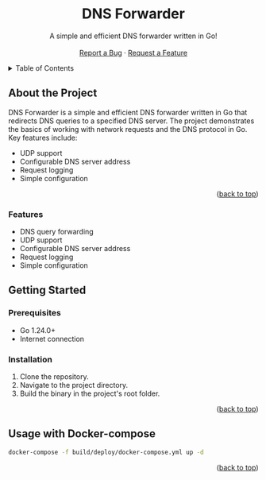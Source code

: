<a id="readme-top"></a>

<h1 align="center">DNS Forwarder</h1>

<p align="center">
  A simple and efficient DNS forwarder written in Go!
  <br />
  <br />
  <a href="https://github.com/kartmos/dns-forwarder/issues/new?labels=bug&template=bug-report.md">Report a Bug</a>
  &middot;
  <a href="https://github.com/kartmos/dns-forwarder/issues/new?labels=enhancement&template=feature-request.md">Request a Feature</a>
</p>

<!-- TABLE OF CONTENTS -->
<details>
  <summary>Table of Contents</summary>
  <ol>
    <li><a href="#about-the-project">About the Project</a></li>
    <li><a href="#features">Features</a></li>
    <li><a href="#getting-started">Getting Started</a></li>
    <li><a href="#usage">Usage</a></li>
  </ol>
</details>

<!-- ABOUT THE PROJECT -->
## About the Project

DNS Forwarder is a simple and efficient DNS forwarder written in Go that redirects DNS queries to a specified DNS server. The project demonstrates the basics of working with network requests and the DNS protocol in Go. Key features include:

* UDP support
* Configurable DNS server address
* Request logging
* Simple configuration

<p align="right">(<a href="#readme-top">back to top</a>)</p>

### Features

- DNS query forwarding
- UDP support
- Configurable DNS server address
- Request logging
- Simple configuration

<!-- GETTING STARTED -->
## Getting Started

### Prerequisites

- Go 1.24.0+
- Internet connection

### Installation

1. Clone the repository.
2. Navigate to the project directory.
3. Build the binary in the project's root folder.

<p align="right">(<a href="#readme-top">back to top</a>)</p>

<!-- USAGE -->
## Usage with Docker-compose

```zsh
docker-compose -f build/deploy/docker-compose.yml up -d
```
<p align="right">(<a href="#readme-top">back to top</a>)</p> 
